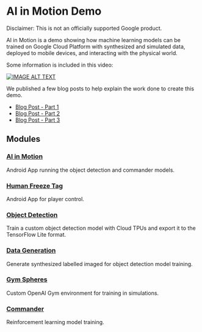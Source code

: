 # AI in Motion Demo

Disclaimer: This is not an officially supported Google product.

AI in Motion is a demo showing how machine learning models can be trained on Google Cloud Platform with synthesized and simulated data, deployed to mobile devices, and interacting with the physical world.

Some information is included in this video:

[![IMAGE ALT TEXT](https://img.youtube.com/vi/8V94ZODMM-E/0.jpg)](https://www.youtube.com/watch?v=8V94ZODMM-E "AI in Motion")

We published a few blog posts to help explain the work done to create this demo.
- [Blog Post - Part 1](https://cloud.google.com/blog/products/ai-machine-learning/ai-motion-designing-simple-system-see-understand-and-react-real-world-part-i#Design_goals)
- [Blog Post - Part 2](https://cloud.google.com/blog/products/ai-machine-learning/ai-motion-designing-simple-system-see-understand-and-react-real-world-part-ii)
- [Blog Post - Part 3](https://cloud.google.com/blog/products/ai-machine-learning/ai-in-motion-designing-a-simple-system-to-see-understand-and-react-in-the-real-world-part-iii)

## Modules

### [AI in Motion](AI_in_Motion)

Android App running the object detection and commander models.

### [Human Freeze Tag](Human_Freeze_Tag)

Android App for player control.

### [Object Detection](object_detection)

Train a custom object detection model with Cloud TPUs and export it to the TensorFlow Lite format.

### [Data Generation](data_generation)

Generate synthesized labelled imaged for object detection model training.

### [Gym Spheres](gym_spheres)

Custom OpenAI Gym environment for training in simulations.

### [Commander](commander)

Reinforcement learning model training.
